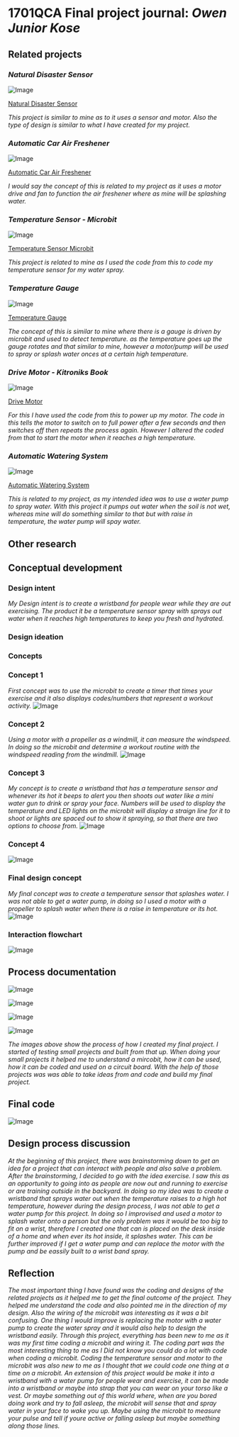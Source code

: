 # 1701QCA Final project journal: *Owen Junior Kose*

<!--- As for other assessments, fill out the following journal sections with information relevant to your project. --->

<!--- Markdown reference: https://guides.github.com/features/mastering-markdown/ --->

## Related projects ##
<!--- Find about 6 related projects to the project you choose. A project might be related through  function, technology, materials, fabrication, concept, or code. Don't forget to place an image of the related project in the appropriate folder and insert the filename in the appropriate places below. Copy the markdown block of code below for each project you are showing. --->

### *Natural Disaster Sensor* ###

<!--- Modify code to insert image of related project below --->
![Image](Natural-disaster-sensor.JPG)

<!--- Fill out name and link to related project in the code below. --->
[Natural Disaster Sensor](https://core-electronics.com.au/tutorials/natural-disaster-sensor-project-for-the-microbit-stem.html)

<!--- Include information about why this project is related to yours. --->
*This project is similar to mine as to it uses a sensor and motor. Also the type of design is similar to what I have created for my project.*
<!--- Repeat code above for a total of 6 related projects --->

### *Automatic Car Air Freshener* ###

<!--- Modify code to insert image of related project below --->
![Image](123.JPG)

<!--- Fill out name and link to related project in the code below. --->
[Automatic Car Air Freshener](https://www.pakwheels.com/forums/t/automatic-car-air-freshener/208305)

<!--- Include information about why this project is related to yours. --->
*I would say the concept of this is related to my project as it uses a motor drive and fan to function the air freshener where as mine will be splashing water.*
<!--- Repeat code above for a total of 6 related projects --->

### *Temperature Sensor - Microbit* ###

<!--- Modify code to insert image of related project below --->
![Image](temperature-sensor.JPG)

<!--- Fill out name and link to related project in the code below. --->
[Temperature Sensor Microbit](https://makecode.microbit.org/reference/input/temperature)

<!--- Include information about why this project is related to yours. --->
*This project is related to mine as I used the code from this to code my temperature sensor for my water spray.*
<!--- Repeat code above for a total of 6 related projects --->

### *Temperature Gauge* ###

<!--- Modify code to insert image of related project below --->
![Image](gauge.JPG)

<!--- Fill out name and link to related project in the code below. --->
[Temperature Gauge](https://www.youtube.com/watch?v=Hi3Km1PV45M)

<!--- Include information about why this project is related to yours. --->
*The concept of this is similar to mine where there is a gauge is driven by  microbit and used to detect temperature. as the temperature goes up the gauge rotates and that similar to mine, however a motor/pump will be used to spray or splash water onces at a certain high temperature.*
<!--- Repeat code above for a total of 6 related projects --->

### *Drive Motor - Kitroniks Book* ###

<!--- Modify code to insert image of related project below --->
![Image](drive-motor.JPG)

<!--- Fill out name and link to related project in the code below. --->
[Drive Motor](https://www.kitronik.co.uk/blog/experiment-4-using-a-transistor-to-drive-a-motor/)

<!--- Include information about why this project is related to yours. --->
*For this I have used the code from this to power up my motor. The code in this tells the motor to switch on to full power after a few seconds and then switches off then repeats the process again. However I altered the coded from that to start the motor when it reaches a high temperature.*
<!--- Repeat code above for a total of 6 related projects --->

### *Automatic Watering System* ###

<!--- Modify code to insert image of related project below --->
![Image](321.JPG)

<!--- Fill out name and link to related project in the code below. --->
[Automatic Watering System](https://www.youtube.com/watch?v=SGvCaV3lIfw)

<!--- Include information about why this project is related to yours. --->
*This is related to my project, as my intended idea was to use a water pump to spray water. With this project it pumps out water when the soil is not wet, whereas mine will do something similar to that but with raise in temperature, the water pump will spay water.*
<!--- Repeat code above for a total of 6 related projects --->

## Other research ##
<!--- Include here any other relevant research you have done. This might include identifying readings, tutorials, videos, technical documents, or other resources that have been helpful. For each particular source, add a comment or two about why it is relevant or what you have taken from it. You should include a reference or link to each of these resources. --->

## Conceptual development ##

### Design intent ###
*My Design intent is to create a wristband for people wear while they are out exercising. The product it be a temperature sensor spray with sprays out water when it reaches high temperatures to keep you fresh and hydrated.*
<!--- Include your design intent here. It should be about a 10 word phrase/sentence. --->

### Design ideation ###
<!--- Document your ideation process. This will include the design concepts presented for assessment 2. You can copy and paste that information here. --->
### Concepts ###

### Concept 1 ###
*First concept was to use the microbit to create a timer that times your exercise and it also displays codes/numbers that represent a workout activity.* 
![Image](concept1.jpg)

### Concept 2 ###
*Using a motor with a propeller as a windmill, it can measure the windspeed. In doing so the microbit and determine a workout routine with the windspeed reading from the windmill.* 
![Image](concept2.jpg)

### Concept 3 ###
*My concept is to create a wristband that has a temperature sensor and whenever its hot it beeps to alert you then shoots out water like a mini water gun to drink or spray your face. Numbers will be used to display the temperature and LED lights on the microbit will display a straign line for it to shoot or lights are spaced out to show it spraying, so that there are two options to choose from.* 
![Image](concept3.jpg)

### Concept 4 ###
![Image](123concepts.JPG)


### Final design concept ###
<!--- This should be a description of your concept including its context, motivation, or other relevant information you used to decide on this concept. --->
*My final concept was to create a temperature sensor that splashes water. I was not able to get a water pump, in doing so I used a motor with a propeller to splash water when there is a raise in temperature or its hot.*
![Image](1finalconcept.JPG)

### Interaction flowchart ###
<!--- Include an interaction flowchart of the interaction process in your project. Make sure you think about all the stages of interaction step-by-step. Also make sure that you consider actions a user might take that aren't what you intend in an ideal use case. Insert an image of it below. It might just be a photo of a hand-drawn sketch, not a carefully drawn digital diagram. It just needs to be legible. --->

![Image](missingimage.png)

## Process documentation ##

![Image](tempmicrobit.jpg)

![Image](crocodileclip.jpg)

![Image](motorboard.jpg)

![Image](tempmotorboard.jpg)

*The images above show the process of how I created my final project. I started of testing small projects and built from that up. When doing your small projects it helped me to understand a mircobit, how it can be used, how it can be coded and used on a circuit board. With the help of those projects was was able to take ideas from and code and build my final project.*

<!--- In this section, include text and images (and potentially links to video) that represent the development of your project including sources you've found (URLs and written references), choices you've made, sketches you've done, iterations completed, materials you've investigated, and code samples. Use the markdown reference for help in formatting the material.

This should have quite a lot of information! It will likely include most of the process documentation from assessment 2 which can be copied and pasted here.

Use subheadings to structure this information. See https://guides.github.com/features/mastering-markdown/ for details of how to insert subheadings.

There will likely by a dozen or so images of the project under construction. The images should help explain why you've made the choices you've made as well as what you have done. --->

## Final code ##
![Image](Final-tempsens-code.JPG)

<!--- Include here screenshots of the final code you used in the project if it is done with block coding. If you have used javascript, micropython, C, or other code, include it as text formatted as code using a series of three backticks ` before and after the code block. See https://guides.github.com/features/mastering-markdown/ for more information about that formatting. --->


## Design process discussion ##
*At the beginning of this project, there was brainstorming down to get an idea for a project that can interact with people and also salve a problem. After the brainstorming, I decided to go with the idea exercise. I saw this as an opportunity to going into as people are now out and running to exercise or are training outside in the backyard. In doing so my idea was to create a wristband that sprays water out when the temperature raises to a high hot temperature, however during the design process, I was not able to get a water pump for this project. In doing so I improvised and used a motor to splash water onto a person but the only problem was it would be too big to fit on a wrist, therefore I created one that can is placed on the desk inside of a home and when ever its hot inside, it splashes water. This can be further improved if I get a water pump and can replace the motor with the pump and be eassily built to a wrist band spray.*
<!--- Discuss your process used in this project, particularly with reference to aspects of the Double Diamond design methodology or other relevant design process. --->


## Reflection ##
*The most important thing I have found was the coding and designs of the related projects as it helped me to get the final outcome of the project. They helped me understand the code and also pointed me in the direction of my design. Also the wiring of the microbit was interesting as it was a bit confusing. One thing I would improve is replacing the motor with a water pump to create the water spray and it would also help to design the wristband easily. Through this project, everything has been new to me as it was my first time coding a microbit and wiring it. The coding part was the most interesting thing to me as I Did not know you could do a lot with code when coding a microbit. Coding the temperature sensor and motor to the microbit was also new to me as I thought that we could code one thing at a time on a microbit. An extension of this project would be make it into a wristband with a water pump for people wear and exercise, it can be made into a wristband or maybe into strap that you can wear on your torso like a vest. Or maybe something out of this world where, when are you bored doing work and try to fall asleep, the microbit will sense that and spray water in your face to wake you up. Maybe using the microbit to measure your pulse and tell if youre active or falling asleep but maybe something along those lines.*

<!--- Describe the parts of your project you felt were most successful and the parts that could have done with improvement, whether in terms of outcome, process, or understanding.

What techniques, approaches, skills, or information did you find useful from other sources (such as the related projects you identified earlier)?

What parts of your project do you feel are novel? This is IMPORTANT to help justify a key component of the assessment rubric.

What might be an interesting extension of this project? In what other contexts might this project be used? --->
